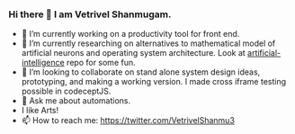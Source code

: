 ### Hi there 👋 I am Vetrivel Shanmugam.


- 🔭 I’m currently working on a productivity tool for front end.
- 🌱 I’m currently researching on alternatives to mathematical model of artificial neurons and operating system architecture. Look at [artificial-intelligence](https://github.com/imvetri/artificial-intelligence) repo for some fun.
- 👯 I’m looking to collaborate on stand alone system design ideas, prototyping, and making a working version. I made cross iframe testing possible in codeceptJS.
- 💬 Ask me about automations.
- I like Arts!
- 📫 How to reach me: https://twitter.com/VetrivelShanmu3
